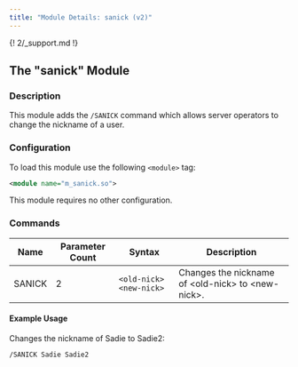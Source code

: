 ```yaml
---
title: "Module Details: sanick (v2)"
---
```


{! 2/_support.md !}

## The "sanick" Module

### Description

This module adds the `/SANICK` command which allows server operators to change the nickname of a user.

### Configuration

To load this module use the following `<module>` tag:

```xml
<module name="m_sanick.so">
```

This module requires no other configuration.

### Commands

Name   | Parameter Count | Syntax                  | Description
------ | --------------- | ----------------------- | -----------
SANICK | 2               | `<old-nick> <new-nick>` | Changes the nickname of &lt;old-nick&gt; to &lt;new-nick&gt;.

#### Example Usage

Changes the nickname of Sadie to Sadie2:

```plaintext
/SANICK Sadie Sadie2
```
